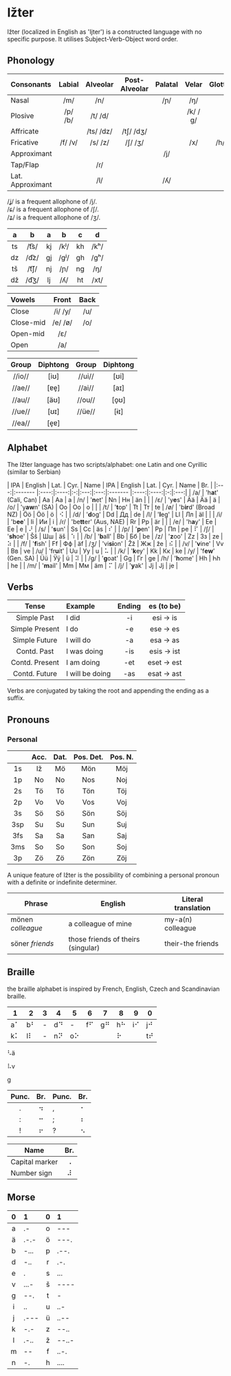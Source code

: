 # Ižter

Ižter (localized in English as 'Ijter') is a constructed language with no specific purpose.
It utilises Subject-Verb-Object word order.
## Phonology

| Consonants       | Labial  | Alveolar  | Post-Alveolar | Palatal | Velar | Glottal |
|:---------------- |:-------:|:---------:|:---------:|:---:|:-------:|:---:|
| Nasal            | /m/     | /n/       |           | /ɲ/ | /ŋ/     |     |
| Plosive          | /p/ /b/ | /t/ /d/   |           |     | /k/ /ɡ/ |     |
| Affricate        |         | /ts/ /dz/ | /tʃ/ /dʒ/ |     |         |     |
| Fricative        | /f/ /v/ | /s/ /z/   | /ʃ/ /ʒ/   |     | /x/     | /h/ |
| Approximant      |         |           |           | /j/ |         |     |
| Tap/Flap         |         | /ɾ/       |           |     |         |     |
| Lat. Approximant |         | /l/       |           | /ʎ/ |         |     |

/ʝ/ is a frequent allophone of /j/.  
/ɕ/ is a frequent allophone of /ʃ/.  
/ʑ/ is a frequent allophone of /ʒ/.

| a  | b    | a  | b    | c  | d    |
|:--:|:----:|:--:|:----:|:--:|:----:|
| ts | /t͡s/ | kj | /kʲ/ | kh | /kʰ/ |
| dz | /d͡z/ | gj | /gʲ/ | gh | /gʰ/ |
| tš | /t͡ʃ/ | nj | /ɲ/  | ng | /ŋ/  |
| dž | /d͡ʒ/ | lj | /ʎ/  | ht | /xt/ |

| Vowels    | Front   | Back |
|:--------- |:-------:|:----:|
| Close     | /i/ /y/ | /u/  |
| Close-mid | /e/ /ø/ | /o/  |
| Open-mid  | /ɛ/     |      |
| Open      | /a/     |      |

| Group  | Diphtong | Group  | Diphtong |
|:------:|:-----:|:------:|:-----:|
| //io// | \[iʊ] | //ui// | \[ʊi] |
| //ae// | \[ɐe̞] | //ai// | \[aɪ] |
| //au// | \[äʊ] | //ou// | \[o̞ʊ] |
| //ue// | \[ʊɪ] | //üe// | \[ɨɪ] |
| //ea// | \[e̞ɐ] |  |  |

## Alphabet
The Ižter language has two scripts/alphabet: one Latin and one Cyrillic (similar to Serbian)

| IPA | English | Lat. | Cyr. | Name | IPA | English | Lat. | Cyr. | Name | Br. |
|:---:|:------- |:----:|:----:|:-:|:---:|:---:|:------- |:----:|:----:|:-:|:---:|
| /a/ | 'h**a**t' (Cali, Can) | Aa | Аа | a  | /n/ | '**n**et'               | Nn | Нн | än |  |
| /ɛ/ | 'y**e**s'             | Ää | Ӓӓ | ä  | /o/ | 'y**aw**n' (SA)         | Oo | Оо | o  |  |
| /t/ | '**t**op'             | Tt | Тт | te | /ø/ | 'b**ir**d' (Broad NZ)   | Öö | Ӧӧ | ö  | ⠪ |
| /d/ | '**d**og'             | Dd | Дд | de | /l/ | '**l**eg'               | Ll | Лл | äl |  |
| /i/ | 'b**ee**'             | Ii | Ии | i  | /ɾ/ | 'be**tt**er' (Aus, NAE) | Rr | Рр | är |  |
| /e/ | 'h**a**y'             | Ee | Ее | e  | ⠜ | /s/ | '**s**un'               | Ss | Сс | äs | ⠎ |
| /p/ | '**p**en'             | Pp | Пп | pe | ⠏ | /ʃ/ | '**sh**oe'              | Šš | Шш | äš | ⠱ |
| /b/ | '**b**all'            | Bb | Бб | be | /z/ | '**z**oo'               | Zz | Зз | ze | ⠵ |
| /f/ | '**f**ish'            | Ff | Фф | äf | /ʒ/ | 'vi**si**on'            | Žž | Жж | že | ⠮ |
| /v/ | '**v**ine'            | Vv | Вв | ve | /u/ | 'fr**u**it'             | Uu | Уу | u  | ⠥ |
| /k/ | '**k**ey'             | Kk | Кк | ke | /y/ | 'f**ew**' (Gen. SA)     | Üü | Ӱӱ | ü  | ⠽ |
| /g/ | '**g**oat'            | Gg | Гг | ge | /h/ | '**h**ome'              | Hh | Һһ | he |
| /m/ | '**m**ail'            | Mm | Мм | äm | ⠍ | /j/ | '**y**ak'               | Jj | Јј | je |

## Verbs

| Tense          | Example         | Ending | es (to be) |
|:---:           |:---             |:---:   | :---:      |
| Simple Past    | I did           | -i     | esi → is   |
| Simple Present | I do            | -e     | ese → es   |
| Simple Future  | I will do       | -a     | esa → as   |
| Contd. Past    | I was doing     | -is    | esis → ist |
| Contd. Present | I am doing      | -et    | eset → est |
| Contd. Future  | I will be doing | -as    | esat → ast |



Verbs are conjugated by taking the root and appending the ending as a suffix.

## Pronouns

### Personal

|     | Acc. | Dat. | Pos. Det. | Pos. N. |
|:---:|:---: |:---: |:---: |:---:|
| 1s  | Iž | Mö | Mön | Möj |
| 1p  | No | No | Nos | Noj |
| 2s  | Tö | Tö | Tön | Töj |
| 2p  | Vo | Vo | Vos | Voj |
| 3s  | Sö | Sö | Sön | Söj |
| 3sp | Su | Su | Sun | Suj |
| 3fs | Sa | Sa | San | Saj |
| 3ms | So | So | Son | Soj |
| 3p  | Zö | Zö | Zön | Zöj |

A unique feature of Ižter is the possibility of combining a personal pronoun with a definite or indefinite determiner.

| Phrase | English | Literal translation |
| --- | --- | --- |
| mönen _colleague_ | a colleague of mine                | my-a(n) colleague |
| söner _friends_   | those friends of theirs (singular) | their-the friends |

## Braille

the braille alphabet is inspired by French, English, Czech and Scandinavian braille.

|1|2|3|4|5|6|7|8|9|0|
| - | - | - | - | - | - | - | - | - | - |
| a⠁ | b⠃ | - | d⠙ | - | f⠋ | g⠛ | h⠓ | i⠊ | j⠚ |
| k⠅ | l⠇ | - | n⠝  | o⠕ |    |    | ⠗ |    | t⠞ |




⠣ä

⠧v

g

| Punc. | Br. | Punc. | Br. |
|:-----:|:---:|:------|:---:|
| .     | ⠲   | ,     | ⠂  |
| :     | ⠒   | ;     | ⠆  |
| !     | ⠖   | ?     | ⠢  |

| Name     | Br. |
| ---      |:---:|
| Capital marker | ⠠ |
| Number sign    | ⠼ |

## Morse

| 0 | 1 | 0 | 1 |
|:-:|:---  |:-:|:---|
| a | .-   | o | ---  |
| ä | .-.- | ö | ---. |
| b | -... | p | .--. |
| d | -..  | r | .-.  |
| e | .    | s | ...  |
| v | ...- | š | ---- |
| g | --.  | t | -    |
| i | ..   | u | ..-  |
| j | .--- | ü | ..-- |
| k | -.-  | z | --.. |
| l | .-.. | ž | --..- |
| m | --   | f | ..-. |
| n | -.   | h | .... |

